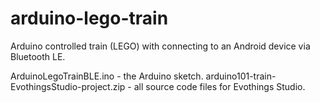 # arduino-lego-train
Arduino controlled train (LEGO) with connecting to an Android device via Bluetooth LE.

ArduinoLegoTrainBLE.ino - the Arduino sketch.
arduino101-train-EvothingsStudio-project.zip - all source code files for Evothings Studio.
